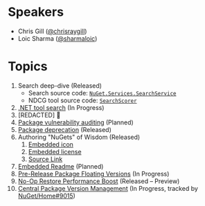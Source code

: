 # Speakers
* Chris Gill ([@chrisraygill](https://twitter.com/chrisraygill))
* Loic Sharma ([@sharmaloic](https://twitter.com/sharmaloic))

# Topics
1. Search deep-dive (Released)
    * Search source code: [`NuGet.Services.SearchService`](https://github.com/NuGet/NuGet.Services.Metadata/tree/master/src/NuGet.Services.SearchService)
    * NDCG tool source code: [`SearchScorer`](https://github.com/NuGet/Entropy/tree/master/SearchScorer)
1. [.NET tool search](https://github.com/dotnet/sdk/issues/3808) (In Progress)
1. [REDACTED] 👻
1. [Package vulnerability auditing](https://github.com/NuGet/Home/wiki/Flag-vulnerable-packages) (Planned)
1. [Package deprecation](https://github.com/NuGet/Home/wiki/Deprecate-packages) (Released)
1. Authoring "NuGets" of Wisdom (Released)
    1. [Embedded icon](https://github.com/NuGet/Home/wiki/Packaging-Icon-within-the-nupkg)
    1. [Embedded license](https://github.com/NuGet/Home/wiki/Packaging-License-within-the-nupkg)
    1. [Source Link](https://github.com/dotnet/sourcelink)
1. [Embedded Readme](https://github.com/NuGet/Home/wiki/Packaging-Documentation-within-the-nupkg) (Planned)
1. [Pre-Release Package Floating Versions](https://github.com/NuGet/Home/wiki/Support-pre-release-packages-with-floating-versions) (In Progress)
1. [No-Op Restore Performance Boost](https://github.com/NuGet/Home/issues/8791) (Released – Preview)
1. [Central Package Version Management](https://github.com/NuGet/Home/wiki/Centrally-managing-NuGet-package-versions) (In Progress, tracked by [NuGet/Home#9015](https://github.com/NuGet/Home/issues/9015))



